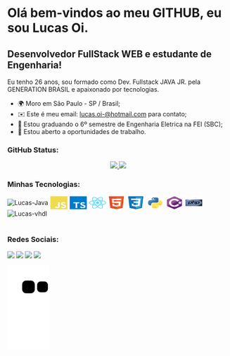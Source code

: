 <!-- Hi there 👋-->

<!--
**LucasOii/lucasoii** is a ✨ _special_ ✨ repository because its `README.md` (this file) appears on your GitHub profile.

Here are some ideas to get you started:

- 🔭 I’m currently working on ...
- 🌱 I’m currently learning ...
- 👯 I’m looking to collaborate on ...
- 🤔 I’m looking for help with ...
- 💬 Ask me about ...
- 📫 How to reach me: ...
- 😄 Pronouns: ...
- ⚡ Fun fact: ...
<img src="https://media.giphy.com/media/hvRJCLFzcasrR4ia7z/giphy.gif" width="15px">
-->
# Olá bem-vindos ao meu GITHUB, eu sou Lucas Oi.

## Desenvolvedor FullStack WEB e estudante de Engenharia!

Eu tenho 26 anos, sou formado como Dev. Fullstack JAVA JR. pela GENERATION BRASIL e apaixonado por tecnologias.

- 🌍 Moro em São Paulo - SP / Brasil;
- ✉️ Este é meu email: [lucas.oi-@hotmail.com](mailto:lucas.oi-@hotmail.com) para contato;
- 🧠 Estou graduando o 6º semestre de Engenharia Eletrica na FEI (SBC);
- 🤝 Estou aberto a oportunidades de trabalho.

### GitHub Status:
<div align="center">  
  <a href="https://github.com/lucasoii">
  <img height="180em" src="https://github-readme-stats.vercel.app/api?username=lucasoii&show_icons=true&theme=dark&include_all_commits=true&count_private=true"/>
  <img height="180em" src="https://github-readme-stats.vercel.app/api/top-langs/?username=lucasoii&layout=compact&langs_count=7&theme=dark"/>
  <! height="180em" src="https://github-readme-streak-stats.herokuapp.com/?user=lucasoii&stroke=ffffff&background=171717&ring=3382ed&fire=3382ed&currStreakNum=ffffff&currStreakLabel=3382ed&sideNums=ffffff&sideLabels=ffffff&dates=ffffff&hide_border=false" /> 
  </a>
</div>

### Minhas Tecnologias:
<div style="display: inline_block">
  <img align="center" alt="Lucas-Java" height="30" width="40" src="https://cdn.jsdelivr.net/gh/devicons/devicon/icons/java/java-original-wordmark.svg">
  <img align="center" alt="Lucas-Js" height="30" width="40" src="https://raw.githubusercontent.com/devicons/devicon/master/icons/javascript/javascript-plain.svg">
  <img align="center" alt="Lucas-Ts" height="30" width="40" src="https://raw.githubusercontent.com/devicons/devicon/master/icons/typescript/typescript-plain.svg">
  <img align="center" alt="Lucas-React" height="30" width="40" src="https://raw.githubusercontent.com/devicons/devicon/master/icons/react/react-original.svg">
  <img align="center" alt="Lucas-HTML" height="30" width="40" src="https://raw.githubusercontent.com/devicons/devicon/master/icons/html5/html5-original.svg">
  <img align="center" alt="Lucas-CSS" height="30" width="40" src="https://raw.githubusercontent.com/devicons/devicon/master/icons/css3/css3-original.svg">
  <img align="center" alt="Lucas-Python" height="30" width="40" src="https://raw.githubusercontent.com/devicons/devicon/master/icons/python/python-original.svg">
  <img align="center" alt="Lucas-Csharp" height="30" width="40" src="https://raw.githubusercontent.com/devicons/devicon/master/icons/csharp/csharp-original.svg">
  <img align="center" alt="Lucas-PHP" height="30" width="40" src="https://raw.githubusercontent.com/devicons/devicon/master/icons/php/php-original.svg">
  <img align="center" alt="Lucas-vhdl" height="30" width="40" src="https://icons-for-free.com/download-icon-VHDL-1324888772201837274_0.svg">  
</div><br>
 
 ### Redes Sociais:
<div>   
  <a href="https://www.instagram.com/lucas_o.i/" target="_blank"><img src="https://img.shields.io/badge/-Instagram-%23E4405F?style=for-the-badge&logo=instagram&logoColor=white" target="_blank"></a>
 	 <a href="https://discord.gg/_Lucas_Oi#4789" target="_blank"><img src="https://img.shields.io/badge/Discord-7289DA?style=for-the-badge&logo=discord&logoColor=white" target="_blank"></a> 
  <a href = "mailto:lucasoi37@gmail.com"><img src="https://img.shields.io/badge/-Gmail-%23333?style=for-the-badge&logo=gmail&logoColor=white" target="_blank"></a>
  <a href="https://www.linkedin.com/in/lucas-de-oliveira-oi/" target="_blank"><img src="https://img.shields.io/badge/-LinkedIn-%230077B5?style=for-the-badge&logo=linkedin&logoColor=white" target="_blank"></a> 
 
  ![Snake animation](https://github.com/Brinamg/Brinamg/blob/output/github-contribution-grid-snake.svg)
  
    
</div>
